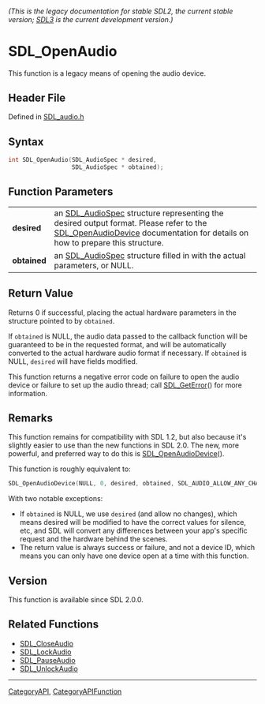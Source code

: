 ###### (This is the legacy documentation for stable SDL2, the current stable version; [SDL3](https://wiki.libsdl.org/SDL3/) is the current development version.)
# SDL_OpenAudio

This function is a legacy means of opening the audio device.

## Header File

Defined in [SDL_audio.h](https://github.com/libsdl-org/SDL/blob/SDL2/include/SDL_audio.h)

## Syntax

```c
int SDL_OpenAudio(SDL_AudioSpec * desired,
                  SDL_AudioSpec * obtained);

```

## Function Parameters

|                  |                                                                                                                                                                                                                |
| ---------------- | -------------------------------------------------------------------------------------------------------------------------------------------------------------------------------------------------------------- |
| **desired**      | an [SDL_AudioSpec](SDL_AudioSpec) structure representing the desired output format. Please refer to the [SDL_OpenAudioDevice](SDL_OpenAudioDevice) documentation for details on how to prepare this structure. |
| **obtained**     | an [SDL_AudioSpec](SDL_AudioSpec) structure filled in with the actual parameters, or NULL.                                                                                                                     |

## Return Value

Returns 0 if successful, placing the actual hardware parameters in the
structure pointed to by `obtained`.

If `obtained` is NULL, the audio data passed to the callback function will
be guaranteed to be in the requested format, and will be automatically
converted to the actual hardware audio format if necessary. If `obtained`
is NULL, `desired` will have fields modified.

This function returns a negative error code on failure to open the audio
device or failure to set up the audio thread; call
[SDL_GetError](SDL_GetError)() for more information.

## Remarks

This function remains for compatibility with SDL 1.2, but also because it's
slightly easier to use than the new functions in SDL 2.0. The new, more
powerful, and preferred way to do this is
[SDL_OpenAudioDevice](SDL_OpenAudioDevice)().

This function is roughly equivalent to:

```c
SDL_OpenAudioDevice(NULL, 0, desired, obtained, SDL_AUDIO_ALLOW_ANY_CHANGE);
```

With two notable exceptions:

- If `obtained` is NULL, we use `desired` (and allow no changes), which
  means desired will be modified to have the correct values for silence,
  etc, and SDL will convert any differences between your app's specific
  request and the hardware behind the scenes.
- The return value is always success or failure, and not a device ID, which
  means you can only have one device open at a time with this function.

## Version

This function is available since SDL 2.0.0.

## Related Functions

* [SDL_CloseAudio](SDL_CloseAudio)
* [SDL_LockAudio](SDL_LockAudio)
* [SDL_PauseAudio](SDL_PauseAudio)
* [SDL_UnlockAudio](SDL_UnlockAudio)

----
[CategoryAPI](CategoryAPI), [CategoryAPIFunction](CategoryAPIFunction)


